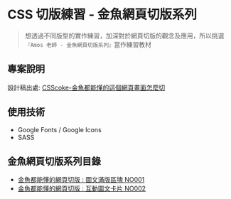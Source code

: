 # **CSS 切版練習 - 金魚網頁切版系列**

>想透過不同版型的實作練習，加深對於網頁切版的觀念及應用，所以挑選 `『Amos 老師 - 金魚網頁切版系列』`當作練習教材



## **專案說明**
設計稿出處: [CSScoke-金魚都能懂的這個網頁畫面怎麼切](https://ithelp.ithome.com.tw/users/20112550/ironman/2623)




## **使用技術**
* Google Fonts / Google Icons
* SASS


## **金魚網頁切版系列目錄**


* [金魚都能懂的網頁切版 : 圖文滿版區塊 NO001 ](https://ithelp.ithome.com.tw/articles/10215601)
* [金魚都能懂的網頁切版 : 互動圖文卡片 NO002 ](https://ithelp.ithome.com.tw/articles/10216684)
